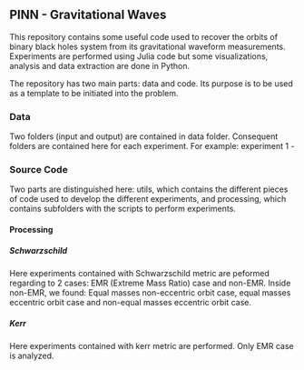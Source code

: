 ## PINN - Gravitational Waves

This repository contains some useful code used to recover the orbits of binary black holes system from its gravitational waveform measurements. Experiments are performed using Julia code but some visualizations, analysis and data extraction are done in Python.

The repository has two main parts: data and code. Its purpose is to be used as a template to be initiated into the problem.

### Data

Two folders (input and output) are contained in data folder. Consequent folders are contained here for each experiment. For example: experiment 1 -

### Source Code

Two parts are distinguished here: utils, which contains the different pieces of code used to develop the different experiments, and processing, which contains subfolders with the scripts to perform experiments.

#### Processing

##### Schwarzschild

Here experiments contained with Schwarzschild metric are peformed regarding to 2 cases: EMR (Extreme Mass Ratio) case and non-EMR. Inside non-EMR, we found: Equal masses non-eccentric orbit case, equal masses eccentric orbit case and non-equal masses eccentric orbit case.

##### Kerr

Here experiments contained with kerr metric are performed. Only EMR case is analyzed.
